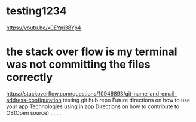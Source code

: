 # testing1234
https://youtu.be/x0EYpi38Yp4
# the stack over flow is my terminal was not committing the files correctly
https://stackoverflow.com/questions/10946893/git-name-and-email-address-configuration
testing git hub repo
Future directions on how to use your app
Technologies using in app
Directions on how to contribute to OS(Open source)
.
.
.
.
